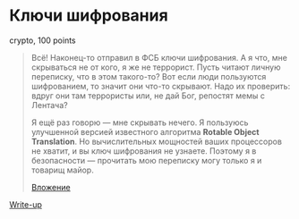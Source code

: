 # Ключи шифрования

crypto, 100 points

> Всё! Наконец-то отправил в ФСБ ключи шифрования. А я что, мне скрываться не от кого,
> я же не террорист. Пусть читают личную переписку, что в этом такого-то? Вот если люди
> пользуются шифрованием, то значит они что-то скрывают. Надо их проверить: вдруг они там 
> террористы или, не дай Бог, репостят мемы с Лентача?
> 
> Я ещё раз говорю — мне скрывать нечего. Я пользуюсь улучшенной версией известного алгоритма
> **Rotable  Object Translation**. Но вычислительных мощностей ваших процессоров не хватит, и 
> вы ключ шифрования не узнаете. Поэтому я в безопасности — прочитать мою переписку могу только 
> я и товарищ майор.
>
> [Вложение](public/encrypted.bin)

[Write-up](WRITEUP.md)